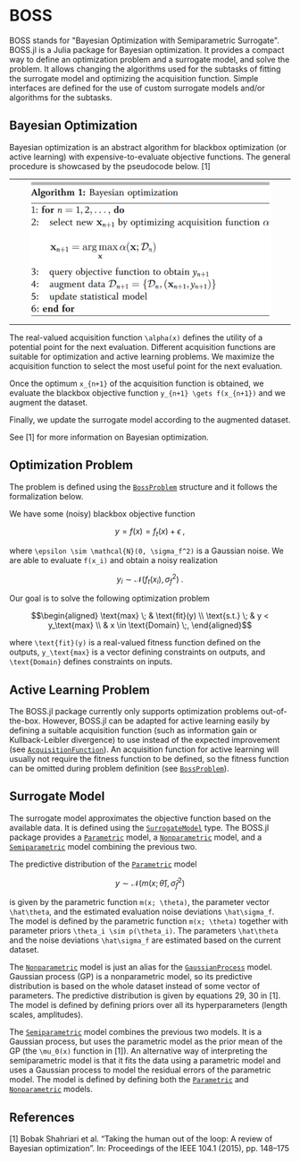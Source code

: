 
# BOSS

BOSS stands for "Bayesian Optimization with Semiparametric Surrogate". BOSS.jl is a Julia package for Bayesian optimization. It provides a compact way to define an optimization problem and a surrogate model, and solve the problem. It allows changing the algorithms used for the subtasks of fitting the surrogate model and optimizing the acquisition function. Simple interfaces are defined for the use of custom surrogate models and/or algorithms for the subtasks.

## Bayesian Optimization

Bayesian optimization is an abstract algorithm for blackbox optimization (or active learning) with expensive-to-evaluate objective functions. The general procedure is showcased by the pseudocode below. [1]

| | | | | |
| --- | --- | --- | --- | --- |
| | | ![Bayesian optimization](img/bo.png) | | |
| | | | | |

The real-valued acquisition function ``\alpha(x)`` defines the utility of a potential point for the next evaluation. Different acquisition functions are suitable for optimization and active learning problems. We maximize the acquisition function to select the most useful point for the next evaluation.

Once the optimum ``x_{n+1}`` of the acquisition function is obtained, we evaluate the blackbox objective function ``y_{n+1} \gets f(x_{n+1})`` and we augment the dataset.

Finally, we update the surrogate model according to the augmented dataset.

See [1] for more information on Bayesian optimization.

## Optimization Problem

The problem is defined using the [`BossProblem`](@ref) structure and it follows the formalization below.

We have some (noisy) blackbox objective function
```math
y = f(x) = f_t(x) + \epsilon \;,
```
where ``\epsilon \sim \mathcal{N}(0, \sigma_f^2)`` is a Gaussian noise. We are able to evaluate ``f(x_i)`` and obtain a noisy realization
```math
y_i \sim \mathcal{N}(f_t(x_i), \sigma_f^2) \;.
```

Our goal is to solve the following optimization problem
```math
\begin{aligned}
\text{max} \; & \text{fit}(y) \\
\text{s.t.} \; & y < y_\text{max} \\
& x \in \text{Domain} \;,
\end{aligned}
```
where ``\text{fit}(y)`` is a real-valued fitness function defined on the outputs, ``y_\text{max}`` is a vector defining constraints on outputs, and ``\text{Domain}`` defines constraints on inputs.

## Active Learning Problem

The BOSS.jl package currently only supports optimization problems out-of-the-box. However, BOSS.jl can be adapted for active learning easily by defining a suitable acquisition function (such as information gain or Kullback-Leibler divergence) to use instead of the expected improvement (see [`AcquisitionFunction`](@ref)). An acquisition function for active learning will usually not require the fitness function to be defined, so the fitness function can be omitted during problem definition (see [`BossProblem`](@ref)).

## Surrogate Model

The surrogate model approximates the objective function based on the available data. It is defined using the [`SurrogateModel`](@ref) type. The BOSS.jl package provides a [`Parametric`](@ref) model, a [`Nonparametric`](@ref) model, and a [`Semiparametric`](@ref) model combining the previous two.

The predictive distribution of the [`Parametric`](@ref) model
```math
y \sim \mathcal{N}(m(x; \hat\theta), \hat\sigma_f^2)
```
is given by the parametric function ``m(x; \theta)``, the parameter vector ``\hat\theta``, and the estimated evaluation noise deviations ``\hat\sigma_f``. The model is defined by the parametric function ``m(x; \theta)`` together with parameter priors ``\theta_i \sim p(\theta_i)``. The parameters ``\hat\theta`` and the noise deviations ``\hat\sigma_f`` are estimated based on the current dataset.

The [`Nonparametric`](@ref) model is just an alias for the [`GaussianProcess`](@ref) model. Gaussian process (GP) is a nonparametric model, so its predictive distribution is based on the whole dataset instead of some vector of parameters. The predictive distribution is given by equations 29, 30 in [1]. The model is defined by defining priors over all its hyperparameters (length scales, amplitudes).

The [`Semiparametric`](@ref) model combines the previous two models. It is a Gaussian process, but uses the parametric model as the prior mean of the GP (the ``\mu_0(x)`` function in [1]). An alternative way of interpreting the semiparametric model is that it fits the data using a parametric model and uses a Gaussian process to model the residual errors of the parametric model. The model is defined by defining both the [`Parametric`](@ref) and [`Nonparametric`](@ref) models.

## References

[1] Bobak Shahriari et al. “Taking the human out of the loop: A review of Bayesian
optimization”. In: Proceedings of the IEEE 104.1 (2015), pp. 148–175
